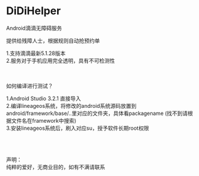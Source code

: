 # DiDiHelper
Android滴滴无障碍服务
</br>

提供给残障人士，根据规则自动抢预约单
</br>




1.支持滴滴最新5.1.28版本
</br>
2.服务对于手机应用完全透明，具有不可检测性
</br>
</br>
</br>


如何编译进行测试？
</br>

1.Android Studio 3.2.1 直接导入
</br>
2.编译lineageos系统，将修改的android系统源码放置到android/framework/base/..里对应的文件夹，具体看packagename (找不到请根据文件名在framework中搜索)
</br>
3.安装lineageos系统后，刷入对应su，授予软件长期root权限
</br>
</br>
</br>
</br>

声明：
</br>
纯粹的爱好，无商业目的，如有不满请联系
